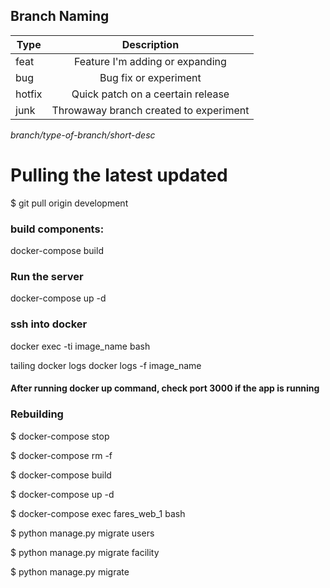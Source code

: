 
## Branch Naming

| Type        | Description           |
| ------------- |:-------------:|
| feat      | Feature I'm adding or expanding |
| bug      | Bug fix or experiment      |
| hotfix | Quick patch on a ceertain release      |
| junk | Throwaway branch created to experiment      |

*branch/type-of-branch/short-desc*

# Pulling the latest updated
$ git pull origin development

### build components:
docker-compose build

### Run the server
docker-compose up -d

### ssh into docker
docker exec -ti image_name bash

tailing docker logs docker logs -f image_name

#### After running docker up command, check port 3000 if the app is running

### Rebuilding
$ docker-compose stop

$ docker-compose rm -f

$ docker-compose build

$ docker-compose up -d

$ docker-compose exec fares_web_1 bash

$ python manage.py migrate users

$ python manage.py migrate facility

$ python manage.py migrate
